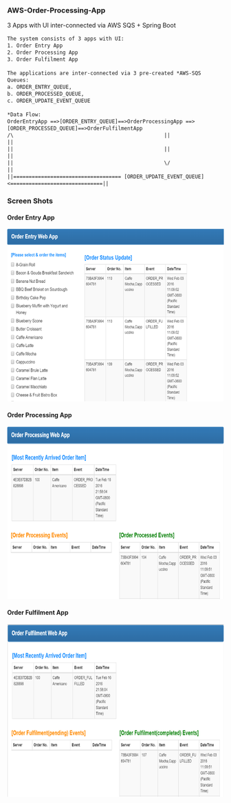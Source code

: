 ### AWS-Order-Processing-App
  3 Apps with UI inter-connected via AWS SQS + Spring Boot
 
	The system consists of 3 apps with UI:
	1. Order Entry App 
	2. Order Processing App
	3. Order Fulfilment App
    
	The applications are inter-connected via 3 pre-created *AWS-SQS Queues: 
	a. ORDER_ENTRY_QUEUE,
	b. ORDER_PROCESSED_QUEUE,
	c. ORDER_UPDATE_EVENT_QUEUE
  
	*Data Flow:      
	OrderEntryApp ==>[ORDER_ENTRY_QUEUE]==>OrderProcessingApp ==> [ORDER_PROCESSED_QUEUE]==>OrderFulfilmentApp
	/\                                                 ||                                           ||
	||                                                 ||                                           ||  
	||                                                 \/                                           ||
	||=================================== [ORDER_UPDATE_EVENT_QUEUE] <==============================||
                                                  
                                                  
                                 
                                    
###  Screen Shots
#### Order Entry App
<img src="https://github.com/GolfRider/AWS-Order-Processing-App/blob/master/order-entry-app-screen.PNG" width="600"    
         height="400" />

#### Order Processing App
<img src="https://github.com/GolfRider/AWS-Order-Processing-App/blob/master/order-processing-app-screen.PNG" width="600"  
           height="400" />
           
#### Order Fulfilment App
<img src="https://github.com/GolfRider/AWS-Order-Processing-App/blob/master/order-fulfilment-app-screen.PNG" width="600"    
          height="400" />
